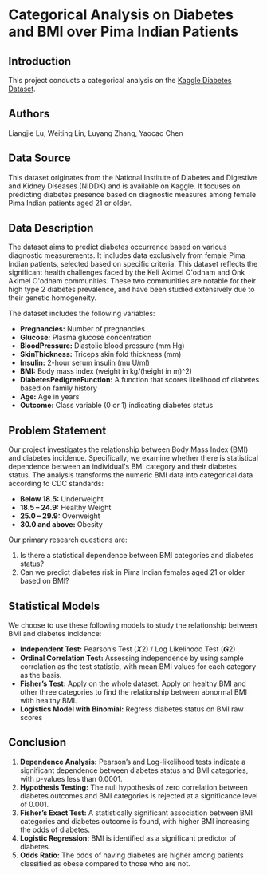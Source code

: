 # Categorical Analysis on Diabetes and BMI over Pima Indian Patients

## Introduction
This project conducts a categorical analysis on the [Kaggle Diabetes Dataset](https://www.kaggle.com/datasets/mathchi/diabetes-data-set). 

## Authors
Liangjie Lu, Weiting Lin, Luyang Zhang, Yaocao Chen

## Data Source
This dataset originates from the National Institute of Diabetes and Digestive and Kidney Diseases (NIDDK) and is available on Kaggle. It focuses on predicting diabetes presence based on diagnostic measures among female Pima Indian patients aged 21 or older.

## Data Description
The dataset aims to predict diabetes occurrence based on various diagnostic measurements. It includes data exclusively from female Pima Indian patients, selected based on specific criteria. This dataset reflects the significant health challenges faced by the Keli Akimel O'odham and Onk Akimel O'odham communities. These two communities are notable for their high type 2 diabetes prevalence, and have been studied extensively due to their genetic homogeneity.

The dataset includes the following variables:
- **Pregnancies:** Number of pregnancies
- **Glucose:** Plasma glucose concentration
- **BloodPressure:** Diastolic blood pressure (mm Hg)
- **SkinThickness:** Triceps skin fold thickness (mm)
- **Insulin:** 2-hour serum insulin (mu U/ml)
- **BMI:** Body mass index (weight in kg/(height in m)^2)
- **DiabetesPedigreeFunction:** A function that scores likelihood of diabetes based on family history
- **Age:** Age in years
- **Outcome:** Class variable (0 or 1) indicating diabetes status

## Problem Statement
Our project investigates the relationship between Body Mass Index (BMI) and diabetes incidence. Specifically, we examine whether there is statistical dependence between an individual's BMI category and their diabetes status. The analysis transforms the numeric BMI data into categorical data according to CDC standards:

- **Below 18.5:** Underweight
- **18.5 – 24.9:** Healthy Weight
- **25.0 – 29.9:** Overweight
- **30.0 and above:** Obesity

Our primary research questions are:
1. Is there a statistical dependence between BMI categories and diabetes status?
2. Can we predict diabetes risk in Pima Indian females aged 21 or older based on BMI?

## Statistical Models
We choose to use these following models to study the relationship between BMI and diabetes incidence:
- **Independent Test:** Pearson’s Test (𝑿2) / Log Likelihood Test (𝑮2)
- **Ordinal Correlation Test:** Assessing independence by using sample correlation as the test statistic, with mean BMI values for each category as the basis.
- **Fisher’s Test:** Apply on the whole dataset. Apply on healthy BMI and other three categories to find the relationship between abnormal BMI with healthy BMI.  
- **Logistics Model with Binomial:** Regress diabetes status on BMI raw scores

## Conclusion
1. **Dependence Analysis:** Pearson’s and Log-likelihood tests indicate a significant dependence between diabetes status and BMI categories, with p-values less than 0.0001.
2. **Hypothesis Testing:** The null hypothesis of zero correlation between diabetes outcomes and BMI categories is rejected at a significance level of 0.001.
3. **Fisher’s Exact Test:** A statistically significant association between BMI categories and diabetes outcome is found, with higher BMI increasing the odds of diabetes.
4. **Logistic Regression:** BMI is identified as a significant predictor of diabetes.
5. **Odds Ratio:** The odds of having diabetes are higher among patients classified as obese compared to those who are not.
